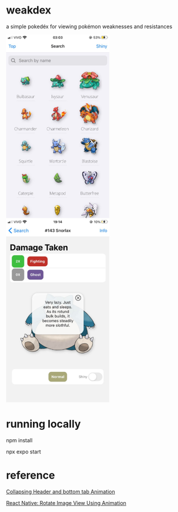 # weakdex
a simple pokedéx for viewing pokémon weaknesses and resistances

<img src="./assets/screen1.jpeg"  width="281.11" height="500"> <img src="./assets/screen3.jpeg"  width="281.11" height="500">

# running locally
npm install

npx expo start

# reference
[Collapsing Header and bottom tab Animation](https://www.youtube.com/watch?v=nayqNApYp-I)

[React Native: Rotate Image View Using Animation](https://www.youtube.com/watch?v=yKUQGzC8iHM)
